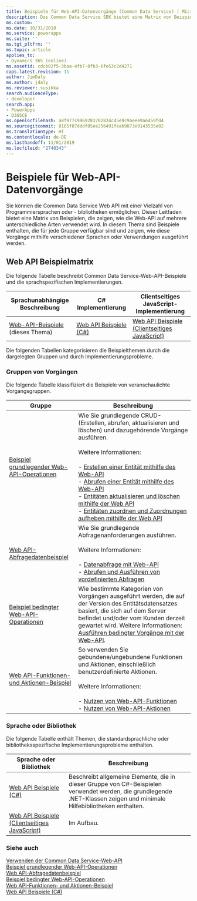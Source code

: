 ```yaml
---
title: Beispiele für Web-API-Datenvorgänge (Common Data Service) | Microsoft-Dokumentation
description: Das Common Data Service SDK bietet eine Matrix von Beispielen, die zeigen, wie die Web-API auf mehrere unterschiedliche Arten verwendet wird. Sie finden hier die C#- und JavaScript-Implementierungen grundlegender Operationen, Abfragedaten, bedingter Operationen sowie Beispiele für Funktionen und Aktionen
ms.custom: ''
ms.date: 10/31/2018
ms.service: powerapps
ms.suite: ''
ms.tgt_pltfrm: ''
ms.topic: article
applies_to:
- Dynamics 365 (online)
ms.assetid: cdcb02f5-3baa-4fb7-8fb3-6fe53c2d4271
caps.latest.revision: 11
author: JimDaly
ms.author: jdaly
ms.reviewer: susikka
search.audienceType:
- developer
search.app:
- PowerApps
- D365CE
ms.openlocfilehash: a8f977c9969283702834c45e9c9aeee9a6459fd4
ms.sourcegitcommit: 8185f87dddf05ee256491feab9873e9143535e02
ms.translationtype: HT
ms.contentlocale: de-DE
ms.lasthandoff: 11/01/2019
ms.locfileid: "2748343"
---
```

# <a name="web-api-data-operations-samples"></a>Beispiele für Web-API-Datenvorgänge

Sie können die Common Data Service Web API mit einer Vielzahl von Programmiersprachen oder - bibliotheken ermöglichen. Dieser Leitfaden bietet eine Matrix von Beispielen, die zeigen, wie die Web-API auf mehrere unterschiedliche Arten verwendet wird. In diesem Thema sind Beispiele enthalten, die für jede Gruppe verfügbar sind und zeigen, wie diese Vorgänge mithilfe verschiedener Sprachen oder Verwendungen ausgeführt werden.

<!-- TODO:
> [!NOTE]
> With the availability of the new [Xrm.WebApi](../clientapi/reference/xrm-webapi.md) client API methods, we are working on updating the client-side JavaScript samples to use the new client API methods. Check back soon.   -->
  
## <a name="web-api-sample-matrix"></a>Web API Beispielmatrix

Die folgende Tabelle beschreibt Common Data Service-Web-API-Beispiele und die sprachspezifischen Implementierungen.  
  
|Sprachunabhängige Beschreibung|C# Implementierung|Clientseitiges JavaScript-Implementierung|  
|-----------------------------------|------------------------|--------------------------------------------|  
|[Web-API-Beispiele](web-api-samples.md) (dieses Thema)|[Web API Beispiele (C#)](web-api-samples-csharp.md)|[Web API Beispiele (Clientseitiges JavaScript)](web-api-samples-client-side-javascript.md)|  
<!-- TODO:
|[Web API Basic Operations Sample](web-api-basic-operations-sample.md)|[Web API Basic Operations Sample (C#)](samples/basic-operations-csharp.md)|Under construction. See [Xrm.WebApi](../clientapi/reference/xrm-webapi.md)|  
|[Web API Query Data Sample](web-api-query-data-sample.md)|[Web API Query Data Sample (C#)](samples/query-data-csharp.md)|Under construction. See [Xrm.WebApi](../clientapi/reference/xrm-webapi.md)|   
|[Web API Conditional Operations Sample](web-api-conditional-operations-sample.md)|[Web API Conditional Operations Sample (C#)](samples/conditional-operations-csharp.md)|Under construction. See [Xrm.WebApi](../clientapi/reference/xrm-webapi.md)|  
|[Web API Functions and Actions Sample](web-api-functions-actions-sample.md)|[Web API Functions and Actions Sample (C#)](samples/functions-actions-csharp.md)|Under construction. See [Xrm.WebApi](../clientapi/reference/xrm-webapi.md)|  -->
  
 Die folgenden Tabellen kategorisieren die Beispielthemen durch die dargelegten Gruppen und durch Implementierungsprobleme.  
  
### <a name="groups-of-operations"></a>Gruppen von Vorgängen
 
Die folgende Tabelle klassifiziert die Beispiele von veranschaulichte Vorgangsgruppen.  
  
|Gruppe|Beschreibung|  
|-----------|-----------------|  
|[Beispiel grundlegender Web-API-Operationen](web-api-basic-operations-sample.md)|Wie Sie grundlegende CRUD- (Erstellen, abrufen, aktualisieren und löschen) und dazugehörende Vorgänge ausführen.<br /><br /> Weitere Informationen: <br /><br /> -   [Erstellen einer Entität mithilfe des Web-API](create-entity-web-api.md)<br />-   [Abrufen einer Entität mithilfe des Web-API](retrieve-entity-using-web-api.md)<br />-   [Entitäten aktualisieren und löschen mithilfe der Web API](update-delete-entities-using-web-api.md)<br />-   [Entitäten zuordnen und Zuordnungen aufheben mithilfe der Web API](associate-disassociate-entities-using-web-api.md)|  
|[Web API-Abfragedatenbeispiel](web-api-query-data-sample.md)|Wie Sie grundlegende Abfragenanforderungen ausführen.<br /><br /> Weitere Informationen: <br /><br /> -   [Datenabfrage mit Web-API](query-data-web-api.md)<br />-   [Abrufen und Ausführen von vordefinierten Abfragen](retrieve-and-execute-predefined-queries.md)|  
|[Beispiel bedingter Web-API-Operationen](web-api-conditional-operations-sample.md)|Wie bestimmte Kategorien von Vorgängen ausgeführt werden, die auf der Version des Entitätsdatensatzes basiert, die sich auf dem Server befindet und/oder vom Kunden derzeit gewartet wird. Weitere Informationen: [Ausführen bedingter Vorgänge mit der Web-API](perform-conditional-operations-using-web-api.md).|  
|[Web API-Funktionen- und Aktionen-Beispiel](web-api-functions-actions-sample.md)|So verwenden Sie gebundene/ungebundene Funktionen und Aktionen, einschließlich benutzerdefinierte Aktionen.<br /><br /> Weitere Informationen: <br /><br /> -   [Nutzen von Web-API-Funktionen](use-web-api-functions.md)<br />-   [Nutzen von Web-API-Aktionen](use-web-api-actions.md)|  
  
### <a name="language-or-library"></a>Sprache oder Bibliothek
 
Die folgende Tabelle enthält Themen, die standardsprachliche oder bibliotheksspezifische Implementierungsprobleme enthalten.  
  
|Sprache oder Bibliothek|Beschreibung|  
|-------------------------|-----------------|  
|[Web API Beispiele (C#)](web-api-samples-csharp.md)|Beschreibt allgemeine Elemente, die in dieser Gruppe von C#-Beispielen verwendet werden, die grundlegende .NET-Klassen zeigen und minimale Hilfebibliotheken enthalten.|  
|[Web API Beispiele (Clientseitiges JavaScript)](web-api-samples-client-side-javascript.md)|Im Aufbau.|  
  
### <a name="see-also"></a>Siehe auch

[Verwenden der Common Data Service-Web-API](overview.md)<br />
[Beispiel grundlegender Web-API-Operationen](web-api-basic-operations-sample.md)<br />
[Web API-Abfragedatenbeispiel](web-api-query-data-sample.md)<br />
[Beispiel bedingter Web-API-Operationen](web-api-conditional-operations-sample.md)<br />
[Web API-Funktionen- und Aktionen-Beispiel](web-api-functions-actions-sample.md)<br />
[Web API Beispiele (C#)](web-api-samples-csharp.md)<br />
